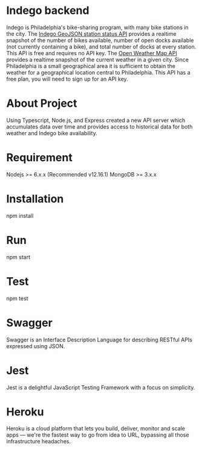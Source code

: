 # Indego backend

Indego is Philadelphia's bike-sharing program, with many bike stations in the city. The [Indego GeoJSON station status API](https://www.rideindego.com/stations/json/) provides a realtime snapshot of
the number of bikes available, number of open docks available (not currently containing a bike), and total number of docks at every station. This API is free and requires no API key. The
[Open Weather Map API](https://openweathermap.org/current#name) provides a realtime snapshot of the current weather in a given city. Since Philadelphia is a small geographical area it is sufficient to
obtain the weather for a geographical location central to Philadelphia. This API has a free plan, you will need to sign up for an API key.

# About Project

Using Typescript, Node.js, and Express created a new API server which accumulates data over time and provides access to historical data for both weather and Indego bike availability.

# Requirement

Nodejs >= 6.x.x (Recommended v12.16.1) MongoDB >= 3.x.x

# Installation

npm install

# Run

npm start

# Test

npm test

# Swagger

Swagger is an Interface Description Language for describing RESTful APIs expressed using JSON.

# Jest

Jest is a delightful JavaScript Testing Framework with a focus on simplicity.

# Heroku

Heroku is a cloud platform that lets you build, deliver, monitor and scale apps — we're the fastest way to go from idea to URL, bypassing all those infrastructure headaches.
